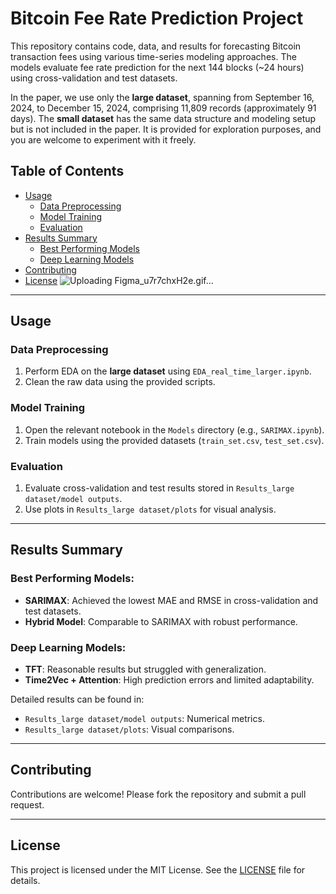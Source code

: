 # Bitcoin Fee Rate Prediction Project

This repository contains code, data, and results for forecasting Bitcoin transaction fees using various time-series modeling approaches. The models evaluate fee rate prediction for the next 144 blocks (~24 hours) using cross-validation and test datasets.

In the paper, we use only the **large dataset**, spanning from September 16, 2024, to December 15, 2024, comprising 11,809 records (approximately 91 days). The **small dataset** has the same data structure and modeling setup but is not included in the paper. It is provided for exploration purposes, and you are welcome to experiment with it freely.

## Table of Contents

- [Usage](#usage)
  - [Data Preprocessing](#data-preprocessing)
  - [Model Training](#model-training)
  - [Evaluation](#evaluation)
- [Results Summary](#results-summary)
  - [Best Performing Models](#best-performing-models)
  - [Deep Learning Models](#deep-learning-models)
- [Contributing](#contributing)
- [License](#license)
![Uploading Figma_u7r7chxH2e.gif…]()

---

## Usage

### Data Preprocessing
1. Perform EDA on the **large dataset** using `EDA_real_time_larger.ipynb`.
2. Clean the raw data using the provided scripts.

### Model Training
1. Open the relevant notebook in the `Models` directory (e.g., `SARIMAX.ipynb`).
2. Train models using the provided datasets (`train_set.csv`, `test_set.csv`).

### Evaluation
1. Evaluate cross-validation and test results stored in `Results_large dataset/model outputs`.
2. Use plots in `Results_large dataset/plots` for visual analysis.

---

## Results Summary

### Best Performing Models:
- **SARIMAX**: Achieved the lowest MAE and RMSE in cross-validation and test datasets.
- **Hybrid Model**: Comparable to SARIMAX with robust performance.

### Deep Learning Models:
- **TFT**: Reasonable results but struggled with generalization.
- **Time2Vec + Attention**: High prediction errors and limited adaptability.

Detailed results can be found in:
- `Results_large dataset/model outputs`: Numerical metrics.
- `Results_large dataset/plots`: Visual comparisons.

---

## Contributing
Contributions are welcome! Please fork the repository and submit a pull request.

---

## License
This project is licensed under the MIT License. See the [LICENSE](./LICENSE) file for details.

